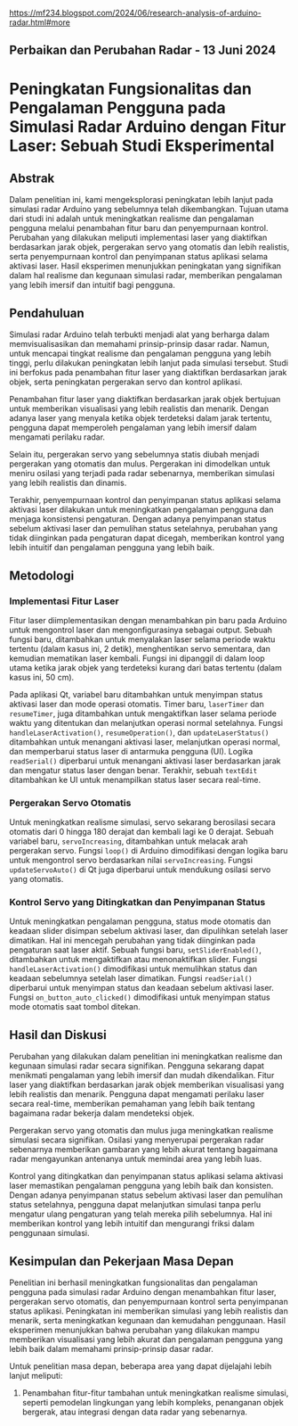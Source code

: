 https://mf234.blogspot.com/2024/06/research-analysis-of-arduino-radar.html#more

## Perbaikan dan Perubahan Radar - 13 Juni 2024
# Peningkatan Fungsionalitas dan Pengalaman Pengguna pada Simulasi Radar Arduino dengan Fitur Laser: Sebuah Studi Eksperimental

## Abstrak

Dalam penelitian ini, kami mengeksplorasi peningkatan lebih lanjut pada simulasi radar Arduino yang sebelumnya telah dikembangkan. Tujuan utama dari studi ini adalah untuk meningkatkan realisme dan pengalaman pengguna melalui penambahan fitur baru dan penyempurnaan kontrol. Perubahan yang dilakukan meliputi implementasi laser yang diaktifkan berdasarkan jarak objek, pergerakan servo yang otomatis dan lebih realistis, serta penyempurnaan kontrol dan penyimpanan status aplikasi selama aktivasi laser. Hasil eksperimen menunjukkan peningkatan yang signifikan dalam hal realisme dan kegunaan simulasi radar, memberikan pengalaman yang lebih imersif dan intuitif bagi pengguna.

## Pendahuluan

Simulasi radar Arduino telah terbukti menjadi alat yang berharga dalam memvisualisasikan dan memahami prinsip-prinsip dasar radar. Namun, untuk mencapai tingkat realisme dan pengalaman pengguna yang lebih tinggi, perlu dilakukan peningkatan lebih lanjut pada simulasi tersebut. Studi ini berfokus pada penambahan fitur laser yang diaktifkan berdasarkan jarak objek, serta peningkatan pergerakan servo dan kontrol aplikasi.

Penambahan fitur laser yang diaktifkan berdasarkan jarak objek bertujuan untuk memberikan visualisasi yang lebih realistis dan menarik. Dengan adanya laser yang menyala ketika objek terdeteksi dalam jarak tertentu, pengguna dapat memperoleh pengalaman yang lebih imersif dalam mengamati perilaku radar.

Selain itu, pergerakan servo yang sebelumnya statis diubah menjadi pergerakan yang otomatis dan mulus. Pergerakan ini dimodelkan untuk meniru osilasi yang terjadi pada radar sebenarnya, memberikan simulasi yang lebih realistis dan dinamis.

Terakhir, penyempurnaan kontrol dan penyimpanan status aplikasi selama aktivasi laser dilakukan untuk meningkatkan pengalaman pengguna dan menjaga konsistensi pengaturan. Dengan adanya penyimpanan status sebelum aktivasi laser dan pemulihan status setelahnya, perubahan yang tidak diinginkan pada pengaturan dapat dicegah, memberikan kontrol yang lebih intuitif dan pengalaman pengguna yang lebih baik.

## Metodologi

### Implementasi Fitur Laser

Fitur laser diimplementasikan dengan menambahkan pin baru pada Arduino untuk mengontrol laser dan mengonfigurasinya sebagai output. Sebuah fungsi baru, ditambahkan untuk menyalakan laser selama periode waktu tertentu (dalam kasus ini, 2 detik), menghentikan servo sementara, dan kemudian mematikan laser kembali. Fungsi ini dipanggil di dalam loop utama ketika jarak objek yang terdeteksi kurang dari batas tertentu (dalam kasus ini, 50 cm).

Pada aplikasi Qt, variabel baru ditambahkan untuk menyimpan status aktivasi laser dan mode operasi otomatis. Timer baru, `laserTimer` dan `resumeTimer`, juga ditambahkan untuk mengaktifkan laser selama periode waktu yang ditentukan dan melanjutkan operasi normal setelahnya. Fungsi `handleLaserActivation()`, `resumeOperation()`, dan `updateLaserStatus()` ditambahkan untuk menangani aktivasi laser, melanjutkan operasi normal, dan memperbarui status laser di antarmuka pengguna (UI). Logika `readSerial()` diperbarui untuk menangani aktivasi laser berdasarkan jarak dan mengatur status laser dengan benar. Terakhir, sebuah `textEdit` ditambahkan ke UI untuk menampilkan status laser secara real-time.

### Pergerakan Servo Otomatis

Untuk meningkatkan realisme simulasi, servo sekarang berosilasi secara otomatis dari 0 hingga 180 derajat dan kembali lagi ke 0 derajat. Sebuah variabel baru, `servoIncreasing`, ditambahkan untuk melacak arah pergerakan servo. Fungsi `loop()` di Arduino dimodifikasi dengan logika baru untuk mengontrol servo berdasarkan nilai `servoIncreasing`. Fungsi `updateServoAuto()` di Qt juga diperbarui untuk mendukung osilasi servo yang otomatis.

### Kontrol Servo yang Ditingkatkan dan Penyimpanan Status

Untuk meningkatkan pengalaman pengguna, status mode otomatis dan keadaan slider disimpan sebelum aktivasi laser, dan dipulihkan setelah laser dimatikan. Hal ini mencegah perubahan yang tidak diinginkan pada pengaturan saat laser aktif. Sebuah fungsi baru, `setSliderEnabled()`, ditambahkan untuk mengaktifkan atau menonaktifkan slider. Fungsi `handleLaserActivation()` dimodifikasi untuk memulihkan status dan keadaan sebelumnya setelah laser dimatikan. Fungsi `readSerial()` diperbarui untuk menyimpan status dan keadaan sebelum aktivasi laser. Fungsi `on_button_auto_clicked()` dimodifikasi untuk menyimpan status mode otomatis saat tombol ditekan.

## Hasil dan Diskusi

Perubahan yang dilakukan dalam penelitian ini meningkatkan realisme dan kegunaan simulasi radar secara signifikan. Pengguna sekarang dapat menikmati pengalaman yang lebih imersif dan mudah dikendalikan. Fitur laser yang diaktifkan berdasarkan jarak objek memberikan visualisasi yang lebih realistis dan menarik. Pengguna dapat mengamati perilaku laser secara real-time, memberikan pemahaman yang lebih baik tentang bagaimana radar bekerja dalam mendeteksi objek.

Pergerakan servo yang otomatis dan mulus juga meningkatkan realisme simulasi secara signifikan. Osilasi yang menyerupai pergerakan radar sebenarnya memberikan gambaran yang lebih akurat tentang bagaimana radar mengayunkan antenanya untuk memindai area yang lebih luas.

Kontrol yang ditingkatkan dan penyimpanan status aplikasi selama aktivasi laser memastikan pengalaman pengguna yang lebih baik dan konsisten. Dengan adanya penyimpanan status sebelum aktivasi laser dan pemulihan status setelahnya, pengguna dapat melanjutkan simulasi tanpa perlu mengatur ulang pengaturan yang telah mereka pilih sebelumnya. Hal ini memberikan kontrol yang lebih intuitif dan mengurangi friksi dalam penggunaan simulasi.

## Kesimpulan dan Pekerjaan Masa Depan

Penelitian ini berhasil meningkatkan fungsionalitas dan pengalaman pengguna pada simulasi radar Arduino dengan menambahkan fitur laser, pergerakan servo otomatis, dan penyempurnaan kontrol serta penyimpanan status aplikasi. Peningkatan ini memberikan simulasi yang lebih realistis dan menarik, serta meningkatkan kegunaan dan kemudahan penggunaan. Hasil eksperimen menunjukkan bahwa perubahan yang dilakukan mampu memberikan visualisasi yang lebih akurat dan pengalaman pengguna yang lebih baik dalam memahami prinsip-prinsip dasar radar.

Untuk penelitian masa depan, beberapa area yang dapat dijelajahi lebih lanjut meliputi:

1. Penambahan fitur-fitur tambahan untuk meningkatkan realisme simulasi, seperti pemodelan lingkungan yang lebih kompleks, penanganan objek bergerak, atau integrasi dengan data radar yang sebenarnya.
